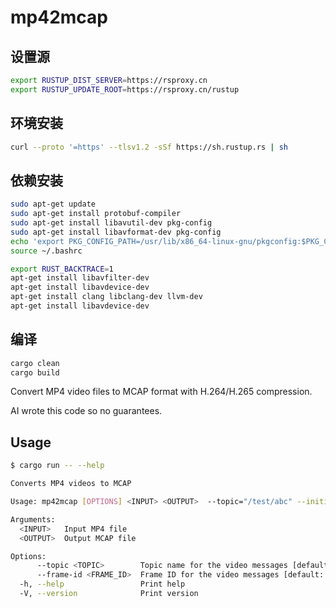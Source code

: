# mp42mcap

## 设置源
```sh
export RUSTUP_DIST_SERVER=https://rsproxy.cn
export RUSTUP_UPDATE_ROOT=https://rsproxy.cn/rustup
```

## 环境安装
```sh
curl --proto '=https' --tlsv1.2 -sSf https://sh.rustup.rs | sh
```

## 依赖安装
```sh
sudo apt-get update
sudo apt-get install protobuf-compiler
sudo apt-get install libavutil-dev pkg-config
sudo apt-get install libavformat-dev pkg-config
echo 'export PKG_CONFIG_PATH=/usr/lib/x86_64-linux-gnu/pkgconfig:$PKG_CONFIG_PATH' >> ~/.bashrc
source ~/.bashrc

export RUST_BACKTRACE=1
apt-get install libavfilter-dev
apt-get install libavdevice-dev
apt-get install clang libclang-dev llvm-dev
apt-get install libavdevice-dev
```

## 编译
```sh
cargo clean
cargo build
```

Convert MP4 video files to MCAP format with H.264/H.265 compression.

AI wrote this code so no guarantees.

## Usage

```sh
$ cargo run -- --help

Converts MP4 videos to MCAP

Usage: mp42mcap [OPTIONS] <INPUT> <OUTPUT>  --topic="/test/abc" --initial-timestamp=1736850000000

Arguments:
  <INPUT>   Input MP4 file
  <OUTPUT>  Output MCAP file

Options:
      --topic <TOPIC>        Topic name for the video messages [default: video]
      --frame-id <FRAME_ID>  Frame ID for the video messages [default: video]
  -h, --help                 Print help
  -V, --version              Print version
```



